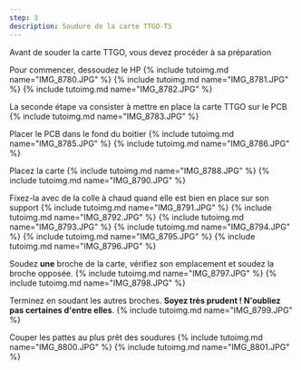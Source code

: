```yaml
---
step: 3
description: Soudure de la carte TTGO-T5
---
```


Avant de souder la carte TTGO, vous devez procéder à sa préparation

Pour commencer, dessoudez le HP
{% include tutoimg.md name="IMG_8780.JPG" %}
{% include tutoimg.md name="IMG_8781.JPG" %}
{% include tutoimg.md name="IMG_8782.JPG" %}

La seconde étape va consister à mettre en place la carte TTGO sur le PCB   
{% include tutoimg.md name="IMG_8783.JPG" %}

Placer le PCB dans le fond du boitier
{% include tutoimg.md name="IMG_8785.JPG" %}
{% include tutoimg.md name="IMG_8786.JPG" %}

Placez la carte 
{% include tutoimg.md name="IMG_8788.JPG" %}
{% include tutoimg.md name="IMG_8790.JPG" %}

Fixez-la avec de la colle à chaud quand elle est bien en place sur son support
{% include tutoimg.md name="IMG_8791.JPG" %}
{% include tutoimg.md name="IMG_8792.JPG" %}
{% include tutoimg.md name="IMG_8793.JPG" %}
{% include tutoimg.md name="IMG_8794.JPG" %}
{% include tutoimg.md name="IMG_8795.JPG" %}
{% include tutoimg.md name="IMG_8796.JPG" %}

Soudez **une** broche de la carte, vérifiez son emplacement et soudez la broche opposée. 
{% include tutoimg.md name="IMG_8797.JPG" %}
{% include tutoimg.md name="IMG_8798.JPG" %}

Terminez en soudant les autres broches. **Soyez très prudent ! N'oubliez pas certaines d'entre elles**.
{% include tutoimg.md name="IMG_8799.JPG" %}

Couper les pattes au plus prêt des soudures
{% include tutoimg.md name="IMG_8800.JPG" %}
{% include tutoimg.md name="IMG_8801.JPG" %}